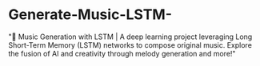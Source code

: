 # Generate-Music-LSTM-
"🎵 Music Generation with LSTM | A deep learning project leveraging Long Short-Term Memory (LSTM) networks to compose original music. Explore the fusion of AI and creativity through melody generation and more!"
